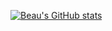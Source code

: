 [![Beau's GitHub stats](https://github-readme-stats.vercel.app/api?username=bcb)](https://github.com/bcb/github-readme-stats)
